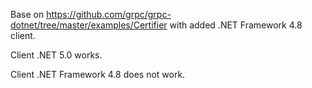 Base on https://github.com/grpc/grpc-dotnet/tree/master/examples/Certifier with added .NET Framework 4.8 client.


Client .NET 5.0 works.

Client .NET Framework 4.8 does not work.
